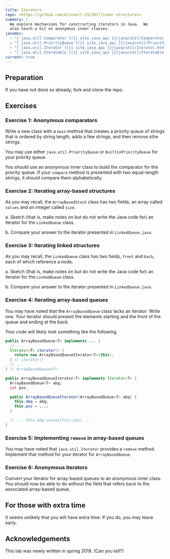 ```yaml
---
title: Iterators
repo: <https://github.com/Grinnell-CSC207/linear-structures>
summary: |
  We explore mechanisms for constructing iterators in Java.  We
  also touch a bit on anonymous inner classes.
javadoc:
  - "[`java.util.Comparator`]({{ site.java_api }}/java/util/Comparator.html)"
  - "[`java.util.PriorityQueue`]({{ site.java_api }}/java/util/PriorityQueue.html)"
  - "[`java.util.Iterator`]({{ site.java_api }}/java/util/Iterator.html)"
  - "[`java.util.Iteratable`]({{ site.java_api }}/java/util/Iteratable.html)"
current: true
---
```


Preparation
-----------

If you have not done so already, fork and clone the repo.

Exercises
---------

### Exercise 1: Anonymous comparators

Write a new class with a `main` method that creates a priority queue
of strings that is ordered by string length, adds a few strings,
and then remove sthe strings.  

You may use either `java.util.PriorityQueue` or `BuiltinPriorityQueue`
for your priority queue.

You should use an anonymous inner class to build the comparator for the
priority queue.  If your `compare` method is presented with two 
equal-length strings, it should compare them alphabetically.

### Exercise 2: Iterating array-based structures

As you may recall, the `ArrayBasedStack` class has two fields, an
array called `values` and an integer called `size`.

a. Sketch (that is, make notes on but do not write the Java code for)
an iterator for the `LinkedQueue` class.

b. Compare your answer to the iterator presented in `LinkedQueue.java`.

### Exercise 3: Iterating linked structures

As you may recall, the `LinkedQueue` class has two fields,
`front` and `back`, each of which reference a node.

a. Sketch (that is, make notes on but do not write the Java code for)
an iterator for the `LinkedQueue` class.

b. Compare your answer to the iterator presented in `LinkedQueue.java`.

### Exercise 4: Iterating array-based queues

You may have noted that the `ArrayBasedQueue` class lacks an iterator.
Write one.  Your iterator should present the elements starting and
the front of the queue and ending at the back.

Your code will likely look something like the following.

```java
public ArrayBasedQueue<T> implements ... {
  // ...
  Iterator<T> iterator() {
    return new ArrayBasedQueueIterator<T>(this);
  } // iterator()
  // ...
} // ArrayBasedQueue<T>

public ArrayBasedQueueIterator<T> implements Iterator<T> {
  ArrayBasedQueue<T> abq;
  int pos;

  public ArrayBasedQueueIterator(ArrayBasedQueue<T> abq) {
    this.abq = abq;
    this.pos = ...;
  }

  // ... this.abq.values[this.pos] ...
}
```

### Exercise 5: Implementing `remove` in array-based queues

You may have noted that `java.util.Iterator` provides a `remove` method.
Implement that method for your iterator for `ArrayBasedQueue`.

### Exercise 6: Anonymous iterators

Convert your iterator for array-based queues to an anonymous inner
class.  You should now be able to do without the field that refers
back to the associated array-based queue.

For those with extra time
-------------------------

It seems unlikely that you will have extra time.  If you do, you
may leave early.

Acknowledgements
----------------

This lab was newly written in spring 2019.  (Can you tell?)
